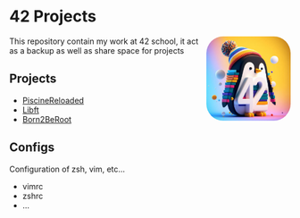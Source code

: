# 42 Projects

<img src="Media/3D render of a penguin with colorful background + 42 Number in white.jpeg" width="30%" title="Bing AI - 3d pinguin logo with 42" draggable="false" style="border-radius: 20%;" align="right"/>

This repository contain my work at 42 school, it act as a backup as well as share space for projects

## Projects

* [PiscineReloaded](/PiscineReloaded/)
* [Libft](/Libft/)
* [Born2BeRoot](/Born2BeRoot/)

## Configs

Configuration of zsh, vim, etc...

* vimrc
* zshrc
* ...
